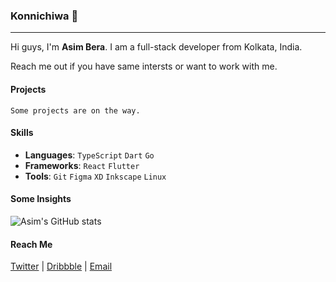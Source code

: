 ### Konnichiwa :wave:

---

Hi guys, I'm **Asim Bera**. I am a full-stack developer from Kolkata, India.<!--  I am currently working on [Storydeck](https://github.com/Team-Storydeck/storydeck) app. -->

Reach me out if you have same intersts or want to work with me.

#### Projects

`Some projects are on the way.`

#### Skills

- **Languages**: `TypeScript` `Dart` `Go`
- **Frameworks**: `React` `Flutter`
- **Tools**: `Git` `Figma` `XD` `Inkscape` `Linux`

#### Some Insights

![Asim's GitHub stats](https://github-readme-stats.vercel.app/api?username=asimbera&show_icons=true)

<!-- #### Tech Articles

You can find all my post articles on [asimbera.github.io](https://asimbera.github.io). -->

#### Reach Me

[Twitter](https://twitter.com/asimbera_) | [Dribbble](https://dribbble.com/asimbera) | [Email](mailto:asimbera@outlook.in)
